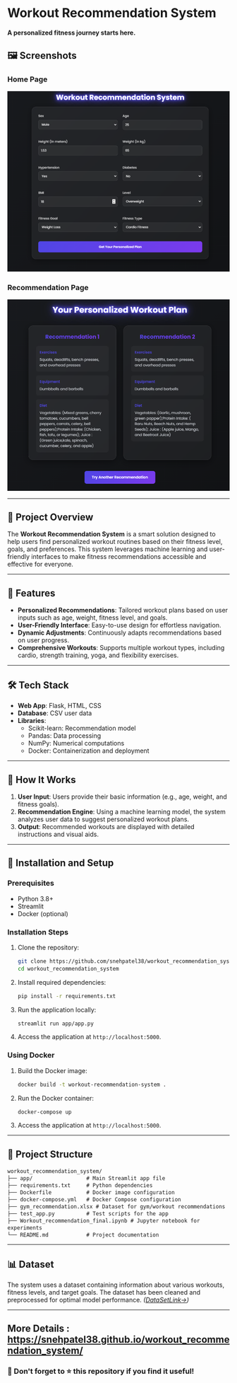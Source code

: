 # Workout Recommendation System 
**A personalized fitness journey starts here.**

## 🖼️ Screenshots

### Home Page
![Home Page](app/images/home.png)

### Recommendation Page
![Recommendation Page](app/images/recommend.png)

---

## 🚀 Project Overview
The **Workout Recommendation System** is a smart solution designed to help users find personalized workout routines based on their fitness level, goals, and preferences. This system leverages machine learning and user-friendly interfaces to make fitness recommendations accessible and effective for everyone.

---

## 🔧 Features

- **Personalized Recommendations**: Tailored workout plans based on user inputs such as age, weight, fitness level, and goals.
- **User-Friendly Interface**: Easy-to-use design for effortless navigation.
- **Dynamic Adjustments**: Continuously adapts recommendations based on user progress.
- **Comprehensive Workouts**: Supports multiple workout types, including cardio, strength training, yoga, and flexibility exercises.

---

## 🛠️ Tech Stack

- **Web App**: Flask, HTML, CSS
- **Database**: CSV user data
- **Libraries**:
  - Scikit-learn: Recommendation model
  - Pandas: Data processing
  - NumPy: Numerical computations
  - Docker: Containerization and deployment

---

## 🎯 How It Works

1. **User Input**: Users provide their basic information (e.g., age, weight, and fitness goals).
2. **Recommendation Engine**: Using a machine learning model, the system analyzes user data to suggest personalized workout plans.
3. **Output**: Recommended workouts are displayed with detailed instructions and visual aids.

---

## 🧰 Installation and Setup

### Prerequisites
- Python 3.8+
- Streamlit
- Docker (optional)

### Installation Steps

1. Clone the repository:
   ```bash
   git clone https://github.com/snehpatel38/workout_recommendation_system.git
   cd workout_recommendation_system
   ```
2. Install required dependencies:
   ```bash
   pip install -r requirements.txt
   ```
3. Run the application locally:
   ```bash
   streamlit run app/app.py
   ```
4. Access the application at `http://localhost:5000`.

### Using Docker

1. Build the Docker image:
   ```bash
   docker build -t workout-recommendation-system .
   ```
2. Run the Docker container:
   ```bash
   docker-compose up
   ```
3. Access the application at `http://localhost:5000`.

---

## 📂 Project Structure

```
workout_recommendation_system/
├── app/                 # Main Streamlit app file
├── requirements.txt     # Python dependencies
├── Dockerfile           # Docker image configuration
├── docker-compose.yml   # Docker Compose configuration
├── gym_recommendation.xlsx # Dataset for gym/workout recommendations
├── test_app.py          # Test scripts for the app
├── Workout_recommendation_final.ipynb # Jupyter notebook for experiments
└── README.md            # Project documentation
```

---

## 📊 Dataset
The system uses a dataset containing information about various workouts, fitness levels, and target goals. The dataset has been cleaned and preprocessed for optimal model performance. *([DataSetLink->](https://data.mendeley.com/datasets/zw8mtbm5b9/1))*

---

## More Details : https://snehpatel38.github.io/workout_recommendation_system/

### 🌟 Don't forget to ⭐ this repository if you find it useful!
